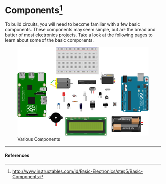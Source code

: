 <!---
title: Components
summary: This document describes basic components.
author: G. L. Clark, II
date Created: March 2, 2016
date Modified:{{ file.mtime }}
filename: circuitry-basics.md
--->

# Components[^1]

To build circuits, you will need to become familiar with a few basic components. These components may seem simple, but are the bread and butter of most electronics projects. Take a look at the following pages to learn about some of the basic components.

<figure>
<img src="../assets/images/components.svg" alt="Various Components" width="500px">
<figcaption>Various Components</figcaption>
</figure>

---

#### References

[^1]: http://www.instructables.com/id/Basic-Electronics/step5/Basic-Components